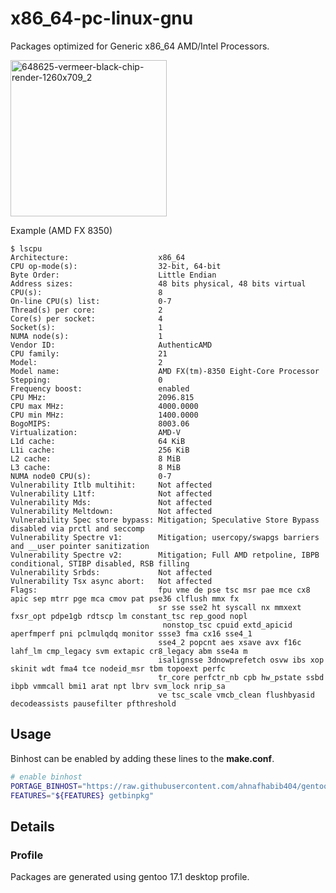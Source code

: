 # x86_64-pc-linux-gnu


Packages optimized for Generic x86_64 AMD/Intel Processors.

<img src="https://raw.githubusercontent.com/ahnafhabib404/gentoo-binhost/master/images/648625-vermeer-black-chip-render-1260x709_2.png" alt="648625-vermeer-black-chip-render-1260x709_2" width="250" />



Example (AMD FX 8350)

```
$ lscpu
Architecture:                    x86_64
CPU op-mode(s):                  32-bit, 64-bit
Byte Order:                      Little Endian
Address sizes:                   48 bits physical, 48 bits virtual
CPU(s):                          8
On-line CPU(s) list:             0-7
Thread(s) per core:              2
Core(s) per socket:              4
Socket(s):                       1
NUMA node(s):                    1
Vendor ID:                       AuthenticAMD
CPU family:                      21
Model:                           2
Model name:                      AMD FX(tm)-8350 Eight-Core Processor
Stepping:                        0
Frequency boost:                 enabled
CPU MHz:                         2096.815
CPU max MHz:                     4000.0000
CPU min MHz:                     1400.0000
BogoMIPS:                        8003.06
Virtualization:                  AMD-V
L1d cache:                       64 KiB
L1i cache:                       256 KiB
L2 cache:                        8 MiB
L3 cache:                        8 MiB
NUMA node0 CPU(s):               0-7
Vulnerability Itlb multihit:     Not affected
Vulnerability L1tf:              Not affected
Vulnerability Mds:               Not affected
Vulnerability Meltdown:          Not affected
Vulnerability Spec store bypass: Mitigation; Speculative Store Bypass disabled via prctl and seccomp
Vulnerability Spectre v1:        Mitigation; usercopy/swapgs barriers and __user pointer sanitization
Vulnerability Spectre v2:        Mitigation; Full AMD retpoline, IBPB conditional, STIBP disabled, RSB filling
Vulnerability Srbds:             Not affected
Vulnerability Tsx async abort:   Not affected
Flags:                           fpu vme de pse tsc msr pae mce cx8 apic sep mtrr pge mca cmov pat pse36 clflush mmx fx
                                 sr sse sse2 ht syscall nx mmxext fxsr_opt pdpe1gb rdtscp lm constant_tsc rep_good nopl
                                  nonstop_tsc cpuid extd_apicid aperfmperf pni pclmulqdq monitor ssse3 fma cx16 sse4_1 
                                 sse4_2 popcnt aes xsave avx f16c lahf_lm cmp_legacy svm extapic cr8_legacy abm sse4a m
                                 isalignsse 3dnowprefetch osvw ibs xop skinit wdt fma4 tce nodeid_msr tbm topoext perfc
                                 tr_core perfctr_nb cpb hw_pstate ssbd ibpb vmmcall bmi1 arat npt lbrv svm_lock nrip_sa
                                 ve tsc_scale vmcb_clean flushbyasid decodeassists pausefilter pfthreshold
```
## Usage

Binhost can be enabled by adding these lines to the **make.conf**.

```bash
# enable binhost
PORTAGE_BINHOST="https://raw.githubusercontent.com/ahnafhabib404/gentoo-binhost/${CHOST}"
FEATURES="${FEATURES} getbinpkg"
```

## Details

### Profile

Packages are generated using gentoo 17.1 desktop profile.
